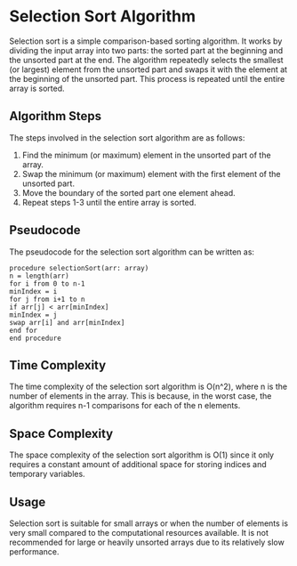 # Selection Sort Algorithm

Selection sort is a simple comparison-based sorting algorithm. It works by dividing the input array into two parts: the sorted part at the beginning and the unsorted part at the end. The algorithm repeatedly selects the smallest (or largest) element from the unsorted part and swaps it with the element at the beginning of the unsorted part. This process is repeated until the entire array is sorted.

## Algorithm Steps

The steps involved in the selection sort algorithm are as follows:

1. Find the minimum (or maximum) element in the unsorted part of the array.
2. Swap the minimum (or maximum) element with the first element of the unsorted part.
3. Move the boundary of the sorted part one element ahead.
4. Repeat steps 1-3 until the entire array is sorted.

## Pseudocode

The pseudocode for the selection sort algorithm can be written as:

```
procedure selectionSort(arr: array)
n = length(arr)
for i from 0 to n-1
minIndex = i
for j from i+1 to n
if arr[j] < arr[minIndex]
minIndex = j
swap arr[i] and arr[minIndex]
end for
end procedure
```


## Time Complexity

The time complexity of the selection sort algorithm is O(n^2), where n is the number of elements in the array. This is because, in the worst case, the algorithm requires n-1 comparisons for each of the n elements.

## Space Complexity

The space complexity of the selection sort algorithm is O(1) since it only requires a constant amount of additional space for storing indices and temporary variables.


## Usage

Selection sort is suitable for small arrays or when the number of elements is very small compared to the computational resources available. It is not recommended for large or heavily unsorted arrays due to its relatively slow performance.


